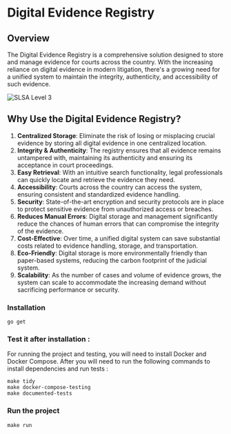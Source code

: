 # Digital Evidence Registry



## Overview

The Digital Evidence Registry is a comprehensive solution designed to store and manage evidence for courts across the country. With the increasing reliance on digital evidence in modern litigation, there's a growing need for a unified system to maintain the integrity, authenticity, and accessibility of such evidence.

![SLSA Level 3](https://slsa.dev/images/SLSA-Badge-full-level3.svg)


## Why Use the Digital Evidence Registry?

1. **Centralized Storage**: Eliminate the risk of losing or misplacing crucial evidence by storing all digital evidence in one centralized location.
2. **Integrity & Authenticity**: The registry ensures that all evidence remains untampered with, maintaining its authenticity and ensuring its acceptance in court proceedings.
3. **Easy Retrieval**: With an intuitive search functionality, legal professionals can quickly locate and retrieve the evidence they need.
4. **Accessibility**: Courts across the country can access the system, ensuring consistent and standardized evidence handling.
5. **Security**: State-of-the-art encryption and security protocols are in place to protect sensitive evidence from unauthorized access or breaches.
6. **Reduces Manual Errors**: Digital storage and management significantly reduce the chances of human errors that can compromise the integrity of the evidence.
7. **Cost-Effective**: Over time, a unified digital system can save substantial costs related to evidence handling, storage, and transportation.
8. **Eco-Friendly**: Digital storage is more environmentally friendly than paper-based systems, reducing the carbon footprint of the judicial system.
9. **Scalability**: As the number of cases and volume of evidence grows, the system can scale to accommodate the increasing demand without sacrificing performance or security.


### Installation

```
go get
```
### Test it after installation :
For running the project and testing, you will need to install Docker and Docker Compose.
After you will need to run the following commands to install dependencies and run tests :
```
make tidy
make docker-compose-testing
make documented-tests
```
### Run the project

```
make run
```
